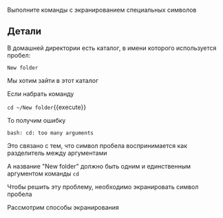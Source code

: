 Выполните команды с экранированием специальных символов

## Детали

В домашней директории есть каталог, в имени которого используется пробел:

```text
New folder
```

Мы хотим зайти в этот каталог

Если набрать команду

`cd ~/New folder`{{execute}}

То получим ошибку

```text
bash: cd: too many arguments
```

Это связано с тем, что символ пробела воспринимается как разделитель между аргументами

А название "New folder" должно быть одним и единственным аргументом команды `cd`

Чтобы решить эту проблему, необходимо экранировать символ пробела

Рассмотрим способы экранирования
